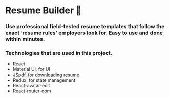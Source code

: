 # Resume Builder 📄

### Use professional field-tested resume templates that follow the exact ‘resume rules’ employers look for. Easy to use and done within minutes.

### Technologies that are used in this project.

  <ul>
    <li>React</li> 
    <li>Material UI, for UI</li>  
    <li>JSpdf, for downloading resume</li> 
    <li>Redux, for state management</li>  
    <li>React-avatar-edit</li>
    <li>React-router-dom</li>
  </ul>
